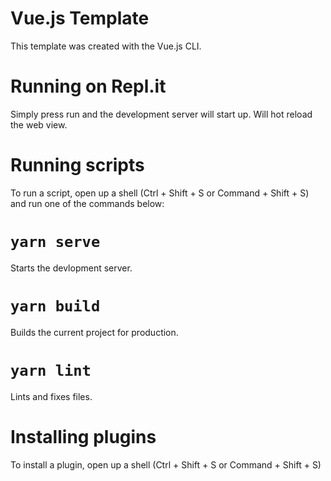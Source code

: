 # Vue.js Template
This template was created with the Vue.js CLI.

# Running on Repl.it
Simply press run and the development server will start up. Will hot reload the web view.
# Running scripts
To run a script, open up a shell (Ctrl + Shift + S or Command + Shift + S) and run one of the commands below:
# `yarn serve`
Starts the devlopment server.
# `yarn build`
Builds the current project for production.
# `yarn lint`
Lints and fixes files.

# Installing plugins
To install a plugin, open up a shell (Ctrl + Shift + S or Command + Shift + S)
